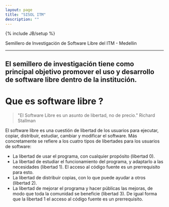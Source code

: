 ```yaml
---
layout: page
title: "SISOL ITM"
description: ""
---
```

{% include JB/setup %}

Semillero de Investigaci&oacute;n de Software Libre del ITM - Medellin

---
El semillero de investigaci&oacute;n tiene como principal objetivo promover el uso y desarrollo de software libre dentro de la instituci&oacute;n.
---

# Que es software libre ?

<blockquote>"El Software Libre es un asunto de libertad, no de precio." Richard Stallman</blockquote>

El software libre es una cuesti&oacute;n de libertad de los usuarios para ejecutar, copiar, distribuir, estudiar, cambiar y modificar el software. M&aacute;s concretamente se refiere a los cuatro tipos de libertades para los usuarios de software:

* La libertad de usar el programa, con cualquier prop&oacute;sito (libertad 0).
* La libertad de estudiar el funcionamiento del programa, y adaptarlo a las necesidades (libertad 1). El acceso al c&oacute;digo fuente es un prerrequisito para esto.
* La libertad de distribuir copias, con lo que puede ayudar a otros (libertad 2).
* La libertad de mejorar el programa y hacer p&uacute;blicas las mejoras, de modo que toda la comunidad se beneficie (libertad 3). De igual forma que la libertad 1 el acceso al c&oacute;digo fuente es un prerrequisito.
